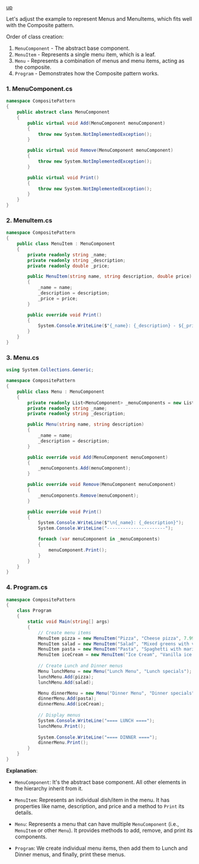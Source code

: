 [up](../README.md)

Let's adjust the example to represent Menus and MenuItems, which fits well with the Composite pattern.

Order of class creation:
1. `MenuComponent` - The abstract base component.
2. `MenuItem` - Represents a single menu item, which is a leaf.
3. `Menu` - Represents a combination of menus and menu items, acting as the composite.
4. `Program` - Demonstrates how the Composite pattern works.

### 1. MenuComponent.cs
```csharp
namespace CompositePattern
{
    public abstract class MenuComponent
    {
        public virtual void Add(MenuComponent menuComponent)
        {
            throw new System.NotImplementedException();
        }

        public virtual void Remove(MenuComponent menuComponent)
        {
            throw new System.NotImplementedException();
        }

        public virtual void Print()
        {
            throw new System.NotImplementedException();
        }
    }
}
```

### 2. MenuItem.cs
```csharp
namespace CompositePattern
{
    public class MenuItem : MenuComponent
    {
        private readonly string _name;
        private readonly string _description;
        private readonly double _price;

        public MenuItem(string name, string description, double price)
        {
            _name = name;
            _description = description;
            _price = price;
        }

        public override void Print()
        {
            System.Console.WriteLine($"{_name}: {_description} - ${_price}");
        }
    }
}
```

### 3. Menu.cs
```csharp
using System.Collections.Generic;

namespace CompositePattern
{
    public class Menu : MenuComponent
    {
        private readonly List<MenuComponent> _menuComponents = new List<MenuComponent>();
        private readonly string _name;
        private readonly string _description;

        public Menu(string name, string description)
        {
            _name = name;
            _description = description;
        }

        public override void Add(MenuComponent menuComponent)
        {
            _menuComponents.Add(menuComponent);
        }

        public override void Remove(MenuComponent menuComponent)
        {
            _menuComponents.Remove(menuComponent);
        }

        public override void Print()
        {
            System.Console.WriteLine($"\n{_name}: {_description}");
            System.Console.WriteLine("----------------------");

            foreach (var menuComponent in _menuComponents)
            {
                menuComponent.Print();
            }
        }
    }
}
```

### 4. Program.cs
```csharp
namespace CompositePattern
{
    class Program
    {
        static void Main(string[] args)
        {
            // Create menu items
            MenuItem pizza = new MenuItem("Pizza", "Cheese pizza", 7.99);
            MenuItem salad = new MenuItem("Salad", "Mixed greens with vinaigrette", 5.99);
            MenuItem pasta = new MenuItem("Pasta", "Spaghetti with marinara sauce", 8.99);
            MenuItem iceCream = new MenuItem("Ice Cream", "Vanilla ice cream", 3.99);
            
            // Create Lunch and Dinner menus
            Menu lunchMenu = new Menu("Lunch Menu", "Lunch specials");
            lunchMenu.Add(pizza);
            lunchMenu.Add(salad);

            Menu dinnerMenu = new Menu("Dinner Menu", "Dinner specials");
            dinnerMenu.Add(pasta);
            dinnerMenu.Add(iceCream);
            
            // Display menus
            System.Console.WriteLine("==== LUNCH ====");
            lunchMenu.Print();
            
            System.Console.WriteLine("==== DINNER ====");
            dinnerMenu.Print();
        }
    }
}
```

**Explanation**:
- `MenuComponent`: It's the abstract base component. All other elements in the hierarchy inherit from it.

- `MenuItem`: Represents an individual dish/item in the menu. It has properties like name, description, and price and a method to `Print` its details.

- `Menu`: Represents a menu that can have multiple `MenuComponent` (i.e., `MenuItem` or other `Menu`). It provides methods to add, remove, and print its components.

- `Program`: We create individual menu items, then add them to Lunch and Dinner menus, and finally, print these menus.
